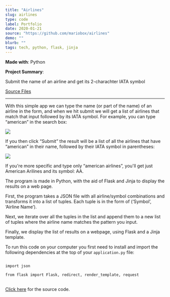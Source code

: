 ```yaml
---
title: "Airlines"
slug: airlines	
type: code
label: Portfolio
date: 2020-01-21
source: "https://github.com/mariobox/airlines"
demo: ""
blurb: ""
tags: tech, python, flask, jinja
---
```


**Made with**: <i class="icon-python"></i>Python

**Project Summary**: 

Submit the name of an airline and get its 2-charachter IATA symbol

[Source Files](https://github.com/mariobox/airlines) 

<hr class="art" />

With this simple app we can type the name (or part of the name) of an airline in the form, and when we hit submit we will get a list of airlines that match that input followed by its IATA symbol. For example, you can type &ldquo;american&rdquo; in the search box:

<img src="https://mariobox.github.io/airlines/iata-search.jpg">

If you then click &ldquo;Submit&rdquo; the result will be a list of all the airlines that have &ldquo;american&rdquo; in their name, followed by their IATA symbol in parentheses:

<img src="https://mariobox.github.io/airlines/iata-results.jpg">

If you're more specific and type only &ldquo;american airlines&rdquo;, you'll get just American Arilines and its symbol: AA.

The program is made in Python, with the aid of Flask and Jinja to display the results on a web page.

First, the program takes a JSON file with all airline/symbol combinations and transforms it into a list of tuples. Each tuple is in the form of (&lsquo;Symbol&rsquo;, &lsquo;Airline Name&rsquo;).

Next, we iterate over all the tuples in the list and append them to a new list of tuples where the airline name matches the pattern you input.

Finally, we display the list of results on a webpage, using Flask and a Jinja template.

To run this code on your computer you first need to install and import the following dependencies at the top of your <code>application.py</code> file:

<pre>
<code>
import json

from flask import Flask, redirect, render_template, request
</code>
</pre>

[Click here](https://github.com/mariobox/airlines) for the source code.
